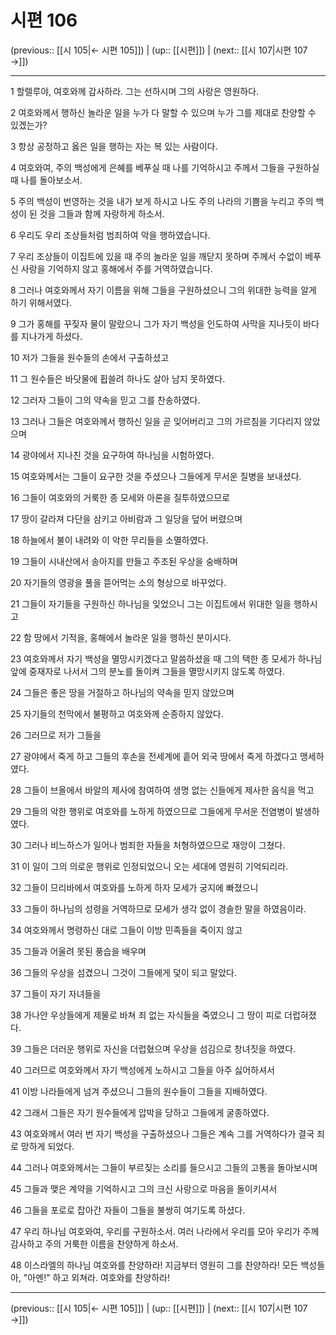 # 시편 106

(previous:: [[시 105|← 시편 105]]) | (up:: [[시편]]) | (next:: [[시 107|시편 107 →]])

***




1 
할렐루야, 여호와께 감사하라. 그는 선하시며 그의 사랑은 영원하다. 



2 
여호와께서 행하신 놀라운 일을 누가 다 말할 수 있으며 누가 그를 제대로 찬양할 수 있겠는가? 



3 
항상 공정하고 옳은 일을 행하는 자는 복 있는 사람이다. 



4 
여호와여, 주의 백성에게 은혜를 베푸실 때 나를 기억하시고 주께서 그들을 구원하실 때 나를 돌아보소서. 



5 
주의 백성이 번영하는 것을 내가 보게 하시고 나도 주의 나라의 기쁨을 누리고 주의 백성이 된 것을 그들과 함께 자랑하게 하소서. 



6 
우리도 우리 조상들처럼 범죄하여 악을 행하였습니다. 



7 
우리 조상들이 이집트에 있을 때 주의 놀라운 일을 깨닫지 못하며 주께서 수없이 베푸신 사랑을 기억하지 않고 홍해에서 주를 거역하였습니다. 



8 
그러나 여호와께서 자기 이름을 위해 그들을 구원하셨으니 그의 위대한 능력을 알게 하기 위해서였다. 



9 
그가 홍해를 꾸짖자 물이 말랐으니 그가 자기 백성을 인도하여 사막을 지나듯이 바다를 지나가게 하셨다. 



10 
저가 그들을 원수들의 손에서 구출하셨고 



11 
그 원수들은 바닷물에 휩쓸려 하나도 살아 남지 못하였다. 



12 
그러자 그들이 그의 약속을 믿고 그를 찬송하였다. 



13 
그러나 그들은 여호와께서 행하신 일을 곧 잊어버리고 그의 가르침을 기다리지 않았으며 



14 
광야에서 지나친 것을 요구하여 하나님을 시험하였다. 



15 
여호와께서는 그들이 요구한 것을 주셨으나 그들에게 무서운 질병을 보내셨다. 



16 
그들이 여호와의 거룩한 종 모세와 아론을 질투하였으므로 



17 
땅이 갈라져 다단을 삼키고 아비람과 그 일당을 덮어 버렸으며 



18 
하늘에서 불이 내려와 이 악한 무리들을 소멸하였다. 



19 
그들이 시내산에서 송아지를 만들고 주조된 우상을 숭배하며 



20 
자기들의 영광을 풀을 뜯어먹는 소의 형상으로 바꾸었다. 



21 
그들이 자기들을 구원하신 하나님을 잊었으니 그는 이집트에서 위대한 일을 행하시고 



22 
함 땅에서 기적을, 홍해에서 놀라운 일을 행하신 분이시다. 



23 
여호와께서 자기 백성을 멸망시키겠다고 말씀하셨을 때 그의 택한 종 모세가 하나님 앞에 중재자로 나서서 그의 분노를 돌이켜 그들을 멸망시키지 않도록 하였다. 



24 
그들은 좋은 땅을 거절하고 하나님의 약속을 믿지 않았으며 



25 
자기들의 천막에서 불평하고 여호와께 순종하지 않았다. 



26 
그러므로 저가 그들을 



27 
광야에서 죽게 하고 그들의 후손을 전세계에 흩어 외국 땅에서 죽게 하겠다고 맹세하였다. 



28 
그들이 브올에서 바알의 제사에 참여하여 생명 없는 신들에게 제사한 음식을 먹고 



29 
그들의 악한 행위로 여호와를 노하게 하였으므로 그들에게 무서운 전염병이 발생하였다. 



30 
그러나 비느하스가 일어나 범죄한 자들을 처형하였으므로 재앙이 그쳤다. 



31 
이 일이 그의 의로운 행위로 인정되었으니 오는 세대에 영원히 기억되리라. 



32 
그들이 므리바에서 여호와를 노하게 하자 모세가 궁지에 빠졌으니 



33 
그들이 하나님의 성령을 거역하므로 모세가 생각 없이 경솔한 말을 하였음이라. 



34 
여호와께서 명령하신 대로 그들이 이방 민족들을 죽이지 않고 



35 
그들과 어울려 못된 풍습을 배우며 



36 
그들의 우상을 섬겼으니 그것이 그들에게 덫이 되고 말았다. 



37 
그들이 자기 자녀들을 



38 
가나안 우상들에게 제물로 바쳐 죄 없는 자식들을 죽였으니 그 땅이 피로 더럽혀졌다. 



39 
그들은 더러운 행위로 자신을 더럽혔으며 우상을 섬김으로 창녀짓을 하였다. 



40 
그러므로 여호와께서 자기 백성에게 노하시고 그들을 아주 싫어하셔서 



41 
이방 나라들에게 넘겨 주셨으니 그들의 원수들이 그들을 지배하였다. 



42 
그래서 그들은 자기 원수들에게 압박을 당하고 그들에게 굴종하였다. 



43 
여호와께서 여러 번 자기 백성을 구출하셨으나 그들은 계속 그를 거역하다가 결국 죄로 망하게 되었다. 



44 
그러나 여호와께서는 그들이 부르짖는 소리를 들으시고 그들의 고통을 돌아보시며 



45 
그들과 맺은 계약을 기억하시고 그의 크신 사랑으로 마음을 돌이키셔서 



46 
그들을 포로로 잡아간 자들이 그들을 불쌍히 여기도록 하셨다. 



47 
우리 하나님 여호와여, 우리를 구원하소서. 여러 나라에서 우리를 모아 우리가 주께 감사하고 주의 거룩한 이름을 찬양하게 하소서. 



48 
이스라엘의 하나님 여호와를 찬양하라! 지금부터 영원히 그를 찬양하라! 모든 백성들아, "아멘!" 하고 외쳐라. 여호와를 찬양하라!

***

(previous:: [[시 105|← 시편 105]]) | (up:: [[시편]]) | (next:: [[시 107|시편 107 →]])
